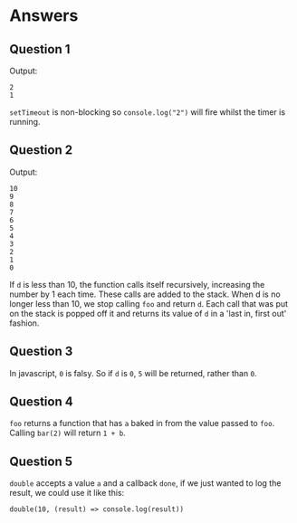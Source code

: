 # Answers

## Question 1

Output:
```
2
1
```

`setTimeout` is non-blocking so `console.log("2")` will fire whilst the timer is running.


## Question 2

Output:
```
10
9
8
7
6
5
4
3
2
1
0
```

If `d` is less than 10, the function calls itself recursively, increasing the number by 1 each time.
These calls are added to the stack. When d is no longer less than 10, we stop calling `foo` and return `d`. Each call that was put on the stack is popped off it and returns its value of `d` in a 'last in, first out' fashion.


## Question 3

In javascript, `0` is falsy. So if `d` is `0`, `5` will be returned, rather than `0`.


## Question 4

`foo` returns a function that has `a` baked in from the value passed to `foo`.
Calling `bar(2)` will return `1 + b`.


## Question 5

`double` accepts a value `a` and a callback `done`, if we just wanted to log the result, we could use it like this:

`double(10, (result) => console.log(result))`
